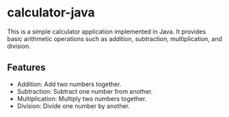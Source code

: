 # calculator-java

This is a simple calculator application implemented in Java. It provides basic arithmetic operations such as addition, subtraction, multiplication, and division.

## Features

- Addition: Add two numbers together.
- Subtraction: Subtract one number from another.
- Multiplication: Multiply two numbers together.
- Division: Divide one number by another.
